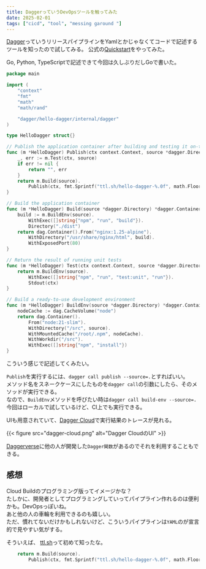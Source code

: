 ```yaml
---
title: DaggerっていうDevOpsツールを触ってみた
date: 2025-02-01
tags: ["cicd", "tool", "messing garound "]
---
```

[Dagger](https://dagger.io/)っていうリリースパイプラインをYamlとかじゃなくてコードで記述するツールを知ったので試してみる。
公式の[Quickstart](https://docs.dagger.io/quickstart/daggerize)をやってみた。

Go, Python, TypeScriptで記述できて今回は久しぶりだしGoで書いた。

```go
package main

import (
	"context"
	"fmt"
	"math"
	"math/rand"

	"dagger/hello-dagger/internal/dagger"
)

type HelloDagger struct{}

// Publish the application container after building and testing it on-the-fly
func (m *HelloDagger) Publish(ctx context.Context, source *dagger.Directory) (string, error) {
	_, err := m.Test(ctx, source)
	if err != nil {
		return "", err
	}
	return m.Build(source).
		Publish(ctx, fmt.Sprintf("ttl.sh/hello-dagger-%.0f", math.Floor(rand.Float64()*10000000))) //#nosec
}

// Build the application container
func (m *HelloDagger) Build(source *dagger.Directory) *dagger.Container {
	build := m.BuildEnv(source).
		WithExec([]string{"npm", "run", "build"}).
		Directory("./dist")
	return dag.Container().From("nginx:1.25-alpine").
		WithDirectory("/usr/share/nginx/html", build).
		WithExposedPort(80)
}

// Return the result of running unit tests
func (m *HelloDagger) Test(ctx context.Context, source *dagger.Directory) (string, error) {
	return m.BuildEnv(source).
		WithExec([]string{"npm", "run", "test:unit", "run"}).
		Stdout(ctx)
}

// Build a ready-to-use development environment
func (m *HelloDagger) BuildEnv(source *dagger.Directory) *dagger.Container {
	nodeCache := dag.CacheVolume("node")
	return dag.Container().
		From("node:21-slim").
		WithDirectory("/src", source).
		WithMountedCache("/root/.npm", nodeCache).
		WithWorkdir("/src").
		WithExec([]string{"npm", "install"})
}
```
こういう感じで記述してくみたい。

`Publish`を実行するには、`dagger call publish --source=.`とすればいい。  
メソッド名をスネークケースにしたものを`dagger call`の引数にしたら、そのメソッドが実行できる。  
なので、`BuildEnv`メソッドを呼びたい時は`dagger call build-env --source=.`  
今回はローカルで試しているけど、CI上でも実行できる。


UIも用意されていて、[Dagger Cloud](https://dagger.cloud/)で実行結果のトレースが見れる。

{{< figure src="dagger-cloud.png" alt="Dagger CloudのUI" >}}


[Daggerverse](https://daggerverse.dev/)に他の人が開発した`Dagger関数`があるのでそれを利用することもできる。

## 感想
Cloud Buildのプログラミング版ってイメージかな？  
たしかに、開発者としてプログラミングしていってパイプライン作れるのは便利かも。DevOpsっぽいね。  
あと他の人の車輪を利用できるのも嬉しい。  
ただ、慣れてないだけかもしれないけど、こういうパイプラインは`YAML`のが宣言的で見やすい気がする。  


そういえば、
[ttl.sh](https://ttl.sh/)って初めて知ったな。
```go
	return m.Build(source).
		Publish(ctx, fmt.Sprintf("ttl.sh/hello-dagger-%.0f", math.Floor(rand.Float64()*10000000))) //#nosec

```
